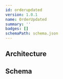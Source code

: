 ```yaml
---
id: orderupdated
version: 1.0.1
name: OrderUpdated
summary: ''
badges: []
schemaPath: schema.json
---
```

## Architecture
<NodeGraph />


## Schema
<SchemaViewer file="schema.json" title="Message Schema" maxHeight="500" />
